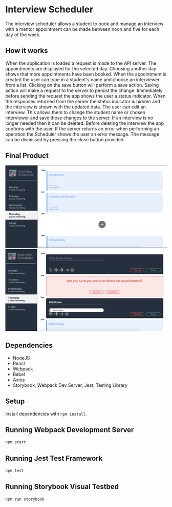 # Interview Scheduler

The interview scheduler allows a student to book and manage an interview with a mentor appointment can be made between noon and five for each day of the week.

## How it works

When the application is loaded a request is made to the API server. The appointments are displayed for the selected day. Choosing another day shows that more appointments have been booked. When the appointment is created the user can type in a student's name and choose an interviewer from a list. Clicking on the save button will perform a save action. Saving action will make a request to the server to persist the change. Immediately before sending the request the app shows the user a status indicator.
When the responses returned from the server the status indicator is hidden and the interview is shown with the updated data. The user can edit an interview. This allows them to change the student name or chosen interviewer and save those changes to the server. If an interview is no longer needed then it can be deleted. Before deleting the interview the app confirms with the user. If the server returns an error when performing an operation the Scheduler shows the user an error message. The message can be dismissed by pressing the close button provided.

## Final Product
!["Screenshot of show mode"](https://github.com/NelliBtn/Scheduler/blob/master/docs/show-mode.png?raw=true)
!["Screenshot of create/delete/edit modes"](https://github.com/NelliBtn/Scheduler/blob/master/docs/create-delete-edit-modes.png?raw=true)


## Dependencies
- NodeJS
- React
- Webpack
- Babel
- Axios
- Storybook, Webpack Dev Server, Jest, Testing Library


## Setup

Install dependencies with `npm install`.

## Running Webpack Development Server

```sh
npm start
```

## Running Jest Test Framework

```sh
npm test
```

## Running Storybook Visual Testbed

```sh
npm run storybook
```

